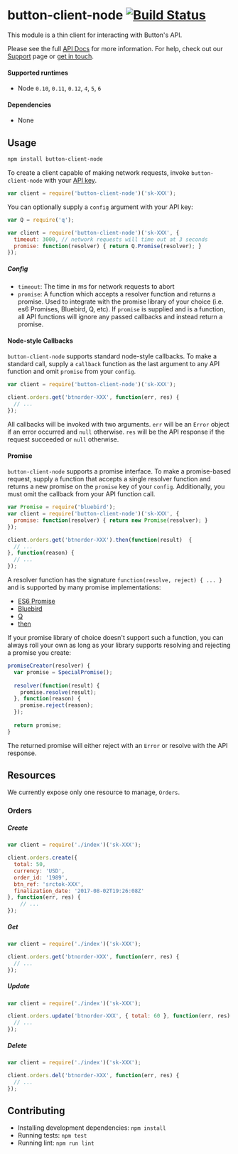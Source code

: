 # button-client-node [![Build Status](https://travis-ci.org/button/button-client-node.svg?branch=master)](https://travis-ci.com/button/button-client-node)

This module is a thin client for interacting with Button's API.

Please see the full [API Docs](https://www.usebutton.com/developers/api-reference) for more information.  For help, check out our [Support](https://www.usebutton.com/support) page or [get in touch](https://www.usebutton.com/contact). 

#### Supported runtimes

* Node `0.10`, `0.11`, `0.12`, `4`, `5`, `6`

#### Dependencies

*  None

## Usage

```bash
npm install button-client-node
```

To create a client capable of making network requests, invoke `button-client-node` with your [API key](https://app.usebutton.com/settings/organization). 

```javascript
var client = require('button-client-node')('sk-XXX');
```

You can optionally supply a `config` argument with your API key:

```javascript
var Q = require('q');

var client = require('button-client-node')('sk-XXX', {
  timeout: 3000, // network requests will time out at 3 seconds
  promise: function(resolver) { return Q.Promise(resolver); }
});
```

##### Config

* `timeout`: The time in ms for network requests to abort
* `promise`: A function which accepts a resolver function and returns a promise.  Used to integrate with the promise library of your choice (i.e. es6 Promises, Bluebird, Q, etc).  If `promise` is supplied and is a function, all API functions will ignore any passed callbacks and instead return a promise. 


#### Node-style Callbacks

`button-client-node` supports standard node-style callbacks.  To make a standard call, supply a `callback` function as the last argument to any API function and omit `promise` from your `config`. 

```javascript
var client = require('button-client-node')('sk-XXX');

client.orders.get('btnorder-XXX', function(err, res) {
  // ...
});
```

All callbacks will be invoked with two arguments.  `err` will be an `Error` object if an error occurred and `null` otherwise.  `res` will be the API response if the request succeeded or `null` otherwise.

#### Promise

`button-client-node` supports a promise interface.  To make a promise-based request, supply a function that accepts a single resolver function and returns a new promise on the `promise` key of your `config`. Additionally, you must omit the callback from your API function call. 

```javascript
var Promise = require('bluebird');
var client = require('button-client-node')('sk-XXX', {
  promise: function(resolver) { return new Promise(resolver); }
});

client.orders.get('btnorder-XXX').then(function(result)  {
  // ...
}, function(reason) {
  // ...
});
```

A resolver function has the signature `function(resolve, reject) { ... }` and is supported by many promise implementations:

* [ES6 Promise](https://developer.mozilla.org/en-US/docs/Web/JavaScript/Reference/Global_Objects/Promise)
* [Bluebird](http://bluebirdjs.com/docs/api/new-promise.html)
* [Q](https://github.com/kriskowal/q/wiki/API-Reference#qpromiseresolver)
* [then](https://github.com/then/promise#new-promiseresolver)

If your promise library of choice doesn't support such a function, you can always roll your own as long as your library supports resolving and rejecting a promise you create: 

```javascript
promiseCreator(resolver) {
  var promise = SpecialPromise();
  
  resolver(function(result) {
    promise.resolve(result);
  }, function(reason) {
    promise.reject(reason);
  });
  
  return promise;
}
```

The returned promise will either reject with an `Error` or resolve with the API response.

## Resources

We currently expose only one resource to manage, `Orders`. 

### Orders

##### Create

```javascript
var client = require('./index')('sk-XXX');

client.orders.create({
  total: 50,
  currency: 'USD',
  order_id: '1989',
  btn_ref: 'srctok-XXX',
  finalization_date: '2017-08-02T19:26:08Z'
}, function(err, res) {
    // ...
});
```

##### Get

```javascript
var client = require('./index')('sk-XXX');

client.orders.get('btnorder-XXX', function(err, res) {
  // ...
});
```
##### Update

```javascript
var client = require('./index')('sk-XXX');

client.orders.update('btnorder-XXX', { total: 60 }, function(err, res) {
  // ...
});
```

##### Delete

```javascript
var client = require('./index')('sk-XXX');

client.orders.del('btnorder-XXX', function(err, res) {
  // ...
});
```

## Contributing

* Installing development dependencies: `npm install`
* Running tests: `npm test`
* Running lint: `npm run lint`
